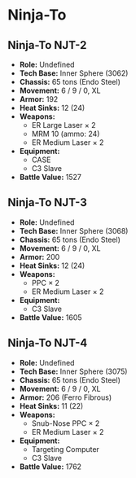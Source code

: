 # Ninja-To
## Ninja-To NJT-2
- **Role:** Undefined
- **Tech Base:** Inner Sphere (3062)
- **Chassis:** 65 tons (Endo Steel)
- **Movement:** 6 / 9 / 0, XL
- **Armor:** 192
- **Heat Sinks:** 12 (24)
- **Weapons:**
  - ER Large Laser × 2
  - MRM 10 (ammo: 24)
  - ER Medium Laser × 2
- **Equipment:**
  - CASE
  - C3 Slave
- **Battle Value:** 1527

## Ninja-To NJT-3
- **Role:** Undefined
- **Tech Base:** Inner Sphere (3068)
- **Chassis:** 65 tons (Endo Steel)
- **Movement:** 6 / 9 / 0, XL
- **Armor:** 200
- **Heat Sinks:** 12 (24)
- **Weapons:**
  - PPC × 2
  - ER Medium Laser × 2
- **Equipment:**
  - C3 Slave
- **Battle Value:** 1605

## Ninja-To NJT-4
- **Role:** Undefined
- **Tech Base:** Inner Sphere (3075)
- **Chassis:** 65 tons (Endo Steel)
- **Movement:** 6 / 9 / 0, XL
- **Armor:** 206 (Ferro Fibrous)
- **Heat Sinks:** 11 (22)
- **Weapons:**
  - Snub-Nose PPC × 2
  - ER Medium Laser × 2
- **Equipment:**
  - Targeting Computer
  - C3 Slave
- **Battle Value:** 1762

